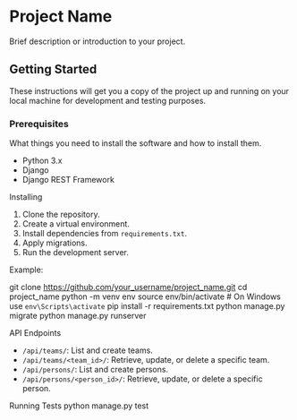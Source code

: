 # Project Name

Brief description or introduction to your project.

## Getting Started

These instructions will get you a copy of the project up and running on your local machine for development and testing purposes.

### Prerequisites

What things you need to install the software and how to install them.

- Python 3.x
- Django
- Django REST Framework

Installing

1. Clone the repository.
2. Create a virtual environment.
3. Install dependencies from `requirements.txt`.
4. Apply migrations.
5. Run the development server.

Example:

git clone https://github.com/your_username/project_name.git
cd project_name
python -m venv env
source env/bin/activate  # On Windows use `env\Scripts\activate`
pip install -r requirements.txt
python manage.py migrate
python manage.py runserver

API Endpoints

- `/api/teams/`: List and create teams.
- `/api/teams/<team_id>/`: Retrieve, update, or delete a specific team.
- `/api/persons/`: List and create persons.
- `/api/persons/<person_id>/`: Retrieve, update, or delete a specific person.

Running Tests
python manage.py test
